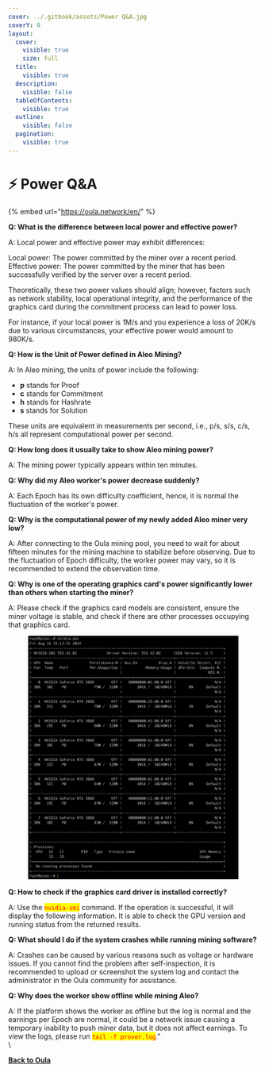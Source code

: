 ```yaml
---
cover: ../.gitbook/assets/Power Q&A.jpg
coverY: 0
layout:
  cover:
    visible: true
    size: full
  title:
    visible: true
  description:
    visible: false
  tableOfContents:
    visible: true
  outline:
    visible: false
  pagination:
    visible: true
---
```


# ⚡ Power Q\&A

{% embed url="https://oula.network/en/" %}

**Q: What is the difference between local power and effective power?**

A: Local power and effective power may exhibit differences:

Local power: The power committed by the miner over a recent period. Effective power: The power committed by the miner that has been successfully verified by the server over a recent period.

Theoretically, these two power values should align; however, factors such as network stability, local operational integrity, and the performance of the graphics card during the commitment process can lead to power loss.

For instance, if your local power is 1M/s and you experience a loss of 20K/s due to various circumstances, your effective power would amount to 980K/s.



**Q: How is the Unit of Power defined in Aleo Mining?**

A: In Aleo mining, the units of power include the following:

* **p** stands for Proof
* **c** stands for Commitment
* **h** stands for Hashrate
* **s** stands for Solution

These units are equivalent in measurements per second, i.e., p/s, s/s, c/s, h/s all represent computational power per second.



**Q: How long does it usually take to show Aleo mining power?**

A: The mining power typically appears within ten minutes.



**Q: Why did my Aleo worker's power decrease suddenly?**

A: Each Epoch has its own difficulty coefficient, hence, it is normal the fluctuation of the worker's power.



**Q: Why is the computational power of my newly added Aleo miner very low?**

A: After connecting to the Oula mining pool, you need to wait for about fifteen minutes for the mining machine to stabilize before observing. Due to the fluctuation of Epoch difficulty, the worker power may vary, so it is recommended to extend the observation time.



**Q: Why is one of the operating graphics card's power significantly lower than others when starting the miner?**

A: Please check if the graphics card models are consistent, ensure the miner voltage is stable, and check if there are other processes occupying that graphics card.

<figure><img src="../.gitbook/assets/image (1) (1).png" alt=""><figcaption></figcaption></figure>



**Q: How to check if the graphics card driver is installed correctly?**

A: Use the <mark style="color:red;">`nvidia-smi`</mark> command. If the operation is successful, it will display the following information. It is able to check the GPU version and running status from the returned results.



**Q: What should I do if the system crashes while running mining software?**

A: Crashes can be caused by various reasons such as voltage or hardware issues. If you cannot find the problem after self-inspection, it is recommended to upload or screenshot the system log and contact the administrator in the Oula community for assistance.



**Q: Why does the worker show offline while mining Aleo?**

A: If the platform shows the worker as offline but the log is normal and the earnings per Epoch are normal, it could be a network issue causing a temporary inability to push miner data, but it does not affect earnings. To view the logs, please run <mark style="color:red;">`tail -f prover.log`</mark>."\
\




[**Back to Oula**](https://oula.network/en/login)

